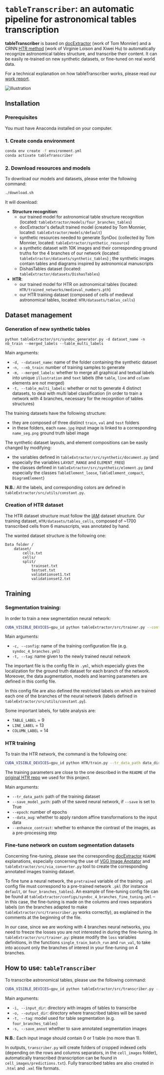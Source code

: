 # `tableTranscriber`: an automatic pipeline for astronomical tables transcription

**tableTranscriber** is based on [docExtractor](https://github.com/monniert/docExtractor) (work of Tom Monnier) and a CRNN [HTR method](https://github.com/vloison/Handwritten_Text_Recognition) (work of Virginie Loison and Xiwei Hu) to automatically recognize astronomical tables structure, and transcribe their content. It can be easily re-trained on new synthetic datasets, or fine-tuned on real world data.

For a technical explanation on how tableTranscriber works, please read our [work report](work_report_tableTranscriber.pdf).

![illustration](illustration_pipeline.jpg)


## Installation

### Prerequisites

You must have Anaconda installed on your computer.

### 1. Create conda environment

```bash
conda env create -f environment.yml
conda activate tableTranscriber
```

### 2. Download resources and models

To download our models and datasets, please enter the following command:

```bash
./download.sh
```

It will download: 
- **Structure recognition**:
    - our trained model for astronomical table structure recognition (located: `tableExtractor/models/four_branches_tables`)
    - docExtractor's default trained model (created by Tom Monnier, located: `tableExtractor/models/default`)
    - synthetic resources needed to generate SynDoc (collected by Tom Monnier, located: `tableExtractor/synthetic_resource`)
	- a synthetic dataset with 10K images and their corresponding ground truths for the 4 branches of our network (located: `tableExtractor/datasets/synthetic_tables`) ; the synthetic images contain tables and diagrams inspired by astronomical manuscripts
    - DishasTables dataset (located: `tableExtractor/datasets/DishasTables`)
- **HTR**:
    - our trained model for HTR on astronomical tables (located: `HTR/trained_networks/medieval_numbers.pth`)
    - our HTR training dataset (composed of cells of medieval astronomical tables, located: `HTR/datasets/tables_cells`)


## Dataset management

### Generation of new synthetic tables

```
python tableExtractor/src/syndoc_generator.py -d dataset_name -n nb_train --merged_labels --table_multi_labels
```
Main arguments:
- `-d, --dataset_name`: name of the folder containing the synthetic dataset
- `-n, --nb_train`: number of training samples to generate
- `-m, --merged_labels`: whether to merge all graphical and textual labels into unique `illustration` and `text` labels (the `table`, `line` and `column` elements are not merged) 
- `-t, --table_multi_labels`: whether or not to generate 4 distinct datasets, to deal with multi label classification (in order to train a network with 4 branches, necessary for the recognition of tables structures)

The training datasets have the following structure:
- they are composed of three distinct `train`, `val` and `test` folders
- in these folders, each `name.jpg` input image is linked to a corresponding `name_seg.png` ground truth label image

The synthetic dataset layouts, and element compositions can be easily changed by modifying:
- the variables defined in `tableExtractor/src/synthetic/document.py` (and especially the variables `LAYOUT_RANGE` and `ELEMENT_FREQ`)
- the classes defined in `tableExtractor/src/synthetic/element.py` (and especially the classes `TableElement_loose`, `TableElement_compact`, `DiagramElement`)

**N.B.**: All the labels, and corresponding colors are defined in `tableExtractor/src/utils/constant.py`. 

### Creation of HTR dataset

The HTR dataset structure must follow the [IAM](https://fki.tic.heia-fr.ch/databases/iam-handwriting-database) dataset structure. Our training dataset, `HTR/datasets/tables_cells`, composed of ~1700 transcribed cells from 6 manuscripts, was annotated by hand.

The wanted dataset structure is the following one:

```
Data folder / 
    dataset/
        cells.txt
        cells/
        split/
            trainset.txt
            testset.txt
            validationset1.txt
            validationset2.txt
```

## Training

### Segmentation training:
In order to train a new segmentation neural network: 

```bash
CUDA_VISIBLE_DEVICES=gpu_id python tableExtractor/src/trainer.py --config file --tag tag
```

Main arguments:
- `-c, --config`: name of the training configuration file (e.g. `syndoc_4_branches.yml`)
- `-t, --tag`: name given to the newly trained neural network

The important file is the config file in `.yml`, which especially gives the localization for the ground truth dataset for each branch of the network. Moreover, the data augmentation, models and learning parameters are defined in this config file.

In this config file are also defined the restricted labels on which are trained each one of the branches of the neural network (labels defined in `tableExtractor/src/utils/constant.py`).

Some important labels, for table analysis are:
- `TABLE_LABEL` = 9
- `LINE_LABEL` = 13
- `COLUMN_LABEL` = 14

### HTR training

To train the HTR network, the command is the following one:

```bash
CUDA_VISIBLE_DEVICES=gpu_id python HTR/train.py --tr_data_path data_dir --save_model_path path --save True --epoch number_epoch --data_aug True --enhance_contrast True
```

The training parameters are close to the one described in the `README` of the [original HTR repo](https://github.com/vloison/Handwritten_Text_Recognition) we used for this project.

Main arguments:
- `--tr_data_path`: path of the training dataset
- `--save_model_path`: path of the saved neural network, if `--save` is set to True
- `--epoch`: number of epochs
- `--data_aug`: whether to apply random affine transformations to the input data
- `--enhance_contrast`: whether to enhance the contrast of the images, as a pre-processing step

### Fine-tune network on custom segmentation datasets

Concerning fine-tuning, please see the corresponding [docExtractor](https://github.com/monniert/docExtractor) `README` explanations, especially concerning the use of [VGG Image Anotator](http://www.robots.ox.ac.uk/~vgg/software/via/) and `tableExtractor/src/via_converter.py` tool to create the corresponding annotated images training dataset. 

To fine tune a neural network, the `pretrained` variable of the training `.yml` config file must correspond to a pre-trained network `.pkl` (for instance `default`, or `four_branches_tables`). An example of fine-tuning config file can be found at `tableExtractor/configs/syndoc_4_branches_fine_tuning.yml` – in this case, the fine-tuning is made on the columns and rows separators labels (on the branches adapted to make `tableExtractor/src/transcriber.py` works correctly), as explained in the comments at the beginning of the file.

In our case, since we are working with 4 branches neural networks, you need to freeze the losses you are not interested in during the fine-tuning.
In `tableExtractor/src/trainer.py`: please modify the `loss` variables definitions, in the functions `single_train_batch_run` and `run_val`, to take into account only the branches of interest in your fine-tuning on 4 branches.

## How to use: `tableTranscriber`

To transcribe astronomical tables, please use the following command:

```bash
CUDA_VISIBLE_DEVICES=gpu_id python tableExtractor/src/transcriber.py --input_dir inp --output_dir out --tag tag --save_annot
```

Main arguments:
- `-i, --input_dir`: directory with images of tables to transcribe
- `-o, --output_dir`: directory where transcribed tables will be saved
- `-t, --tag`: model used for table segmentation (e.g. `four_branches_tables`)
- `-s, --save_annot` whether to save annotated segmentation images

**N.B.**: Each input image should contain 0 or 1 table (no more than 1).

In outputs, `transcriber.py` will create folders of cropped indexed cells (depending on the rows and columns separators, in the `cell_images` folder), automatically transcribed (transcription can be found in `cell_images/predictions.txt`). Fully transcribed tables are also created in `.html` and `.xml` file formats.
